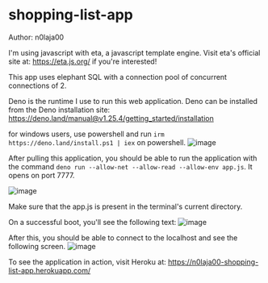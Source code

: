 # shopping-list-app

Author: n0laja00

I'm using javascript with eta, a javascript template engine. Visit eta's official site at: https://eta.js.org/ if you're interested!

This app uses elephant SQL with a connection pool of concurrent connections of 2. 

Deno is the runtime I use to run this web application. Deno can be installed from the Deno installation site: https://deno.land/manual@v1.25.4/getting_started/installation

for windows users, use powershell and run ```irm https://deno.land/install.ps1 | iex``` on powershell. 
![image](https://user-images.githubusercontent.com/73889850/192109397-5e0143c2-00c5-4649-9d4b-82b2f690c077.png)

After pulling this application, you should be able to run the application with the command ```deno run --allow-net --allow-read --allow-env app.js```. It opens on port 7777.

![image](https://user-images.githubusercontent.com/73889850/192109448-1b8260d4-dc05-4392-9492-29cd2e2819c9.png)

Make sure that the app.js is present in the terminal's current directory.

On a successful boot, you'll see the following text:
![image](https://user-images.githubusercontent.com/73889850/192109509-13f7c40d-fdcf-4e17-9e82-21dd7ff9e3ad.png)

After this, you should be able to connect to the localhost and see the following screen.
![image](https://user-images.githubusercontent.com/73889850/192142922-37bd0967-e581-4247-9d93-fa02f605baa8.png)



To see the application in action, visit Heroku at: https://n0laja00-shopping-list-app.herokuapp.com/

